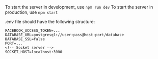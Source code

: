 To start the server in development, use `npm run dev`
To start the server in production, use `npm start`

.env file should have the following structure:
```
FACEBOOK_ACCESS_TOKEN=...
DATABASE_URL=postgresql://user:pass@host:port/database
DATABASE_SSL=false
PORT=...
<!-- Socket server -->
SOCKET_HOST=localhost:3000
```